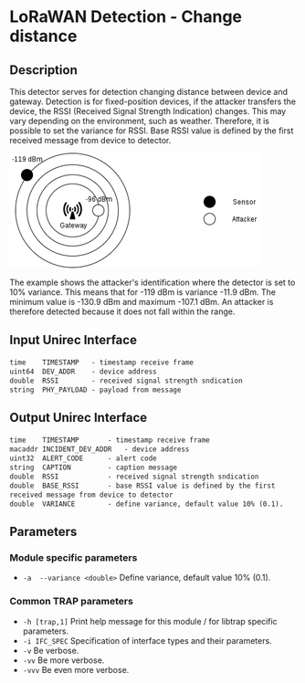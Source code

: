 # LoRaWAN Detection - Change distance

## Description
This detector serves for detection changing distance between device and gateway. Detection is for fixed-position devices, if the attacker transfers the device, the RSSI (Received Signal Strength Indication) changes. This may vary depending on the environment, such as weather. Therefore, it is possible to set the variance for RSSI. Base RSSI value is defined by the first received message from device to detector.

![alt text](https://github.com/gre0071/lora_detector_change_distance/blob/master/change_distance.png)

The example shows the attacker's identification where the detector is set to 10% variance. This means that for -119 dBm is variance -11.9 dBm. The minimum value is -130.9 dBm and maximum -107.1 dBm. An attacker is therefore detected because it does not fall within the range.

## Input Unirec Interface
	time    TIMESTAMP	- timestamp receive frame
	uint64  DEV_ADDR	- device address
	double  RSSI		- received signal strength sndication
	string  PHY_PAYLOAD	- payload from message

## Output Unirec Interface
	time    TIMESTAMP		- timestamp receive frame
	macaddr INCIDENT_DEV_ADDR	- device address
	uint32  ALERT_CODE		- alert code
	string  CAPTION			- caption message
	double  RSSI			- received signal strength sndication
	double  BASE_RSSI		- base RSSI value is defined by the first received message from device to detector
	double  VARIANCE		- define variance, default value 10% (0.1).

## Parameters
### Module specific parameters
- `-a  --variance <double>`         Define variance, default value 10% (0.1).

### Common TRAP parameters
- `-h [trap,1]`      Print help message for this module / for libtrap specific parameters.
- `-i IFC_SPEC`      Specification of interface types and their parameters.
- `-v`               Be verbose.
- `-vv`              Be more verbose.
- `-vvv`             Be even more verbose.
